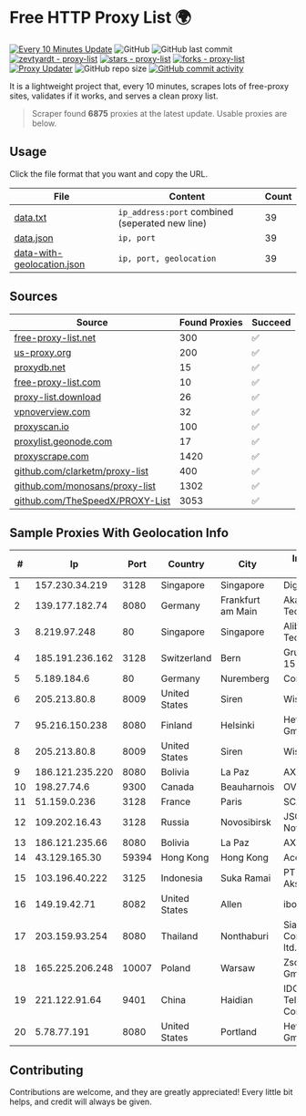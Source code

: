 
# Free HTTP Proxy List 🌍

[![Every 10 Minutes Update](https://github.com/mertguvencli/http-proxy-list/actions/workflows/main.yml/badge.svg?branch=main)](https://github.com/mertguvencli/http-proxy-list/actions/workflows/main.yml)
![GitHub](https://img.shields.io/github/license/mertguvencli/http-proxy-list)
![GitHub last commit](https://img.shields.io/github/last-commit/mertguvencli/http-proxy-list)
[![zevtyardt - proxy-list](https://img.shields.io/static/v1?label=zevtyardt&message=proxy-list&color=blue&logo=github)](https://github.com/zevtyardt/proxy-list "Go to GitHub repo")
[![stars - proxy-list](https://img.shields.io/github/stars/zevtyardt/proxy-list?style=social)](https://github.com/zevtyardt/proxy-list)
[![forks - proxy-list](https://img.shields.io/github/forks/zevtyardt/proxy-list?style=social)](https://github.com/zevtyardt/proxy-list)
[![Proxy Updater](https://github.com/zevtyardt/proxy-list/workflows/Proxy%20Updater/badge.svg)](https://github.com/zevtyardt/proxy-list/actions?query=workflow:"Proxy+Updater")
![GitHub repo size](https://img.shields.io/github/repo-size/zevtyardt/proxy-list)
[![GitHub commit activity](https://img.shields.io/github/commit-activity/m/zevtyardt/proxy-list?logo=commits)](https://github.com/zevtyardt/proxy-list/commits/main)

It is a lightweight project that, every 10 minutes, scrapes lots of free-proxy sites, validates if it works, and serves a clean proxy list.

> Scraper found **6875** proxies at the latest update. Usable proxies are below.

## Usage

Click the file format that you want and copy the URL.

|File|Content|Count|
|----|-------|-----|
|[data.txt](https://raw.githubusercontent.com/mertguvencli/http-proxy-list/main/proxy-list/data.txt)|`ip_address:port` combined (seperated new line)|39|
|[data.json](https://raw.githubusercontent.com/mertguvencli/http-proxy-list/main/proxy-list/data.json)|`ip, port`|39|
|[data-with-geolocation.json](https://raw.githubusercontent.com/mertguvencli/http-proxy-list/main/proxy-list/data-with-geolocation.json)|`ip, port, geolocation`|39|

## Sources

|Source|Found Proxies|Succeed|
|------|-------------|-------|
|[free-proxy-list.net](https://free-proxy-list.net)|300|✅|
|[us-proxy.org](https://www.us-proxy.org)|200|✅|
|[proxydb.net](http://proxydb.net)|15|✅|
|[free-proxy-list.com](https://free-proxy-list.com/?page=&port=&type%5B%5D=http&type%5B%5D=https&up_time=0&search=Search)|10|✅|
|[proxy-list.download](https://www.proxy-list.download/HTTP)|26|✅|
|[vpnoverview.com](https://vpnoverview.com/privacy/anonymous-browsing/free-proxy-servers)|32|✅|
|[proxyscan.io](https://www.proxyscan.io)|100|✅|
|[proxylist.geonode.com](https://proxylist.geonode.com/api/proxy-list?limit=300&page=1&sort_by=lastChecked&sort_type=desc&protocols=http,https)|17|✅|
|[proxyscrape.com](https://api.proxyscrape.com/v2/?request=displayproxies&protocol=http&timeout=10000&country=all&ssl=all&anonymity=all)|1420|✅|
|[github.com/clarketm/proxy-list](https://raw.githubusercontent.com/clarketm/proxy-list/master/proxy-list-raw.txt)|400|✅|
|[github.com/monosans/proxy-list](https://raw.githubusercontent.com/monosans/proxy-list/main/proxies/http.txt)|1302|✅|
|[github.com/TheSpeedX/PROXY-List](https://raw.githubusercontent.com/TheSpeedX/PROXY-List/master/http.txt)|3053|✅|


## Sample Proxies With Geolocation Info

|#|Ip|Port|Country|City|Internet Service Provider|
|-|--|----|-------|----|-------------------------|
|1|157.230.34.219|3128|Singapore|Singapore|DigitalOcean, LLC|
|2|139.177.182.74|8080|Germany|Frankfurt am Main|Akamai Technologies, Inc.|
|3|8.219.97.248|80|Singapore|Singapore|Alibaba (US) Technology Co., Ltd.|
|4|185.191.236.162|3128|Switzerland|Bern|Grupo Panaglobal 15 S.A|
|5|5.189.184.6|80|Germany|Nuremberg|Contabo GmbH|
|6|205.213.80.8|8009|United States|Siren|WiscNet|
|7|95.216.150.238|8080|Finland|Helsinki|Hetzner Online GmbH|
|8|205.213.80.8|8009|United States|Siren|WiscNet|
|9|186.121.235.220|8080|Bolivia|La Paz|AXS Bolivia S. A.|
|10|198.27.74.6|9300|Canada|Beauharnois|OVH SAS|
|11|51.159.0.236|3128|France|Paris|SCALEWAY|
|12|109.202.16.43|3128|Russia|Novosibirsk|JSC Avantel. Novosibirsk network|
|13|186.121.235.66|8080|Bolivia|La Paz|AXS Bolivia S. A.|
|14|43.129.165.30|59394|Hong Kong|Hong Kong|Aceville Pte.ltd|
|15|103.196.40.222|3125|Indonesia|Suka Ramai|PT Sarana Working Akses Indonesia|
|16|149.19.42.71|8082|United States|Allen|iboss, inc|
|17|203.159.93.254|8080|Thailand|Nonthaburi|Siamdata Communication Co., ltd.|
|18|165.225.206.248|10007|Poland|Warsaw|Zscaler Switzerland GmbH|
|19|221.122.91.64|9401|China|Haidian|IDC, China Telecommunications Corporation|
|20|5.78.77.191|8080|United States|Portland|Hetzner Online GmbH|



## Contributing

Contributions are welcome, and they are greatly appreciated! Every
little bit helps, and credit will always be given.

